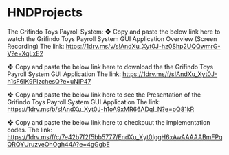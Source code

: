 # HNDProjects

The Grifindo Toys Payroll System:
❖ Copy and paste the below link here to watch the Grifindo Toys Payroll System GUI Application
 Overview (Screen Recording)
 The link:
https://1drv.ms/v/s!AndXu_Xyt0J-hz0Shp2UQQwmrG-V?e=XqLxE2
 
❖ Copy and paste the below link here to download the the Grifindo Toys Payroll System GUI Application
The link:
https://1drv.ms/f/s!AndXu_Xyt0J-h1sF6lK9PIzchesQ?e=uNIP47

❖ Copy and paste the below link here to see the Presentation of the Grifindo Toys Payroll System GUI
 Application 
 The link:
 https://1drv.ms/b/s!AndXu_Xyt0J-h1oA9xMR66ADqI_N?e=oQ81kR

❖ Copy and paste the below link here to checkouut the implementation codes.
The link:
https://1drv.ms/f/c/7e42b7f2f5bb5777/EndXu_Xyt0IggH6xAwAAAAABmFPqQRQYUruzveOhOgh44A?e=4gGgbE
